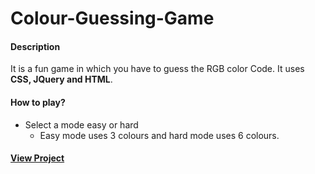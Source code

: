# Colour-Guessing-Game

#### Description
It is a fun game in which you have to guess the RGB color Code. It uses **CSS, JQuery and HTML**.

#### How to play?
+ Select a mode easy or hard
    + Easy mode uses 3 colours and hard mode uses 6 colours.
#### <a href="https://htmlpreview.github.io/?https://github.com/Jashanveer/Colour-Guessing-Game/blob/master/Color%20Game.html" target="_blank"> View Project </a>
